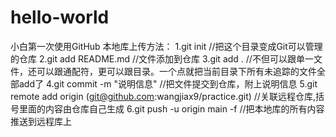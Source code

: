 # hello-world
小白第一次使用GitHub
本地库上传方法：
1.git init //把这个目录变成Git可以管理的仓库
2.git add README.md //文件添加到仓库
3.git add . //不但可以跟单一文件，还可以跟通配符，更可以跟目录。一个点就把当前目录下所有未追踪的文件全部add了 
4.git commit -m "说明信息" //把文件提交到仓库，附上说明信息
5.git remote add origin (git@github.com:wangjiax9/practice.git) //关联远程仓库,括号里面的内容由仓库自己生成
6.git push -u origin main -f //把本地库的所有内容推送到远程库上
